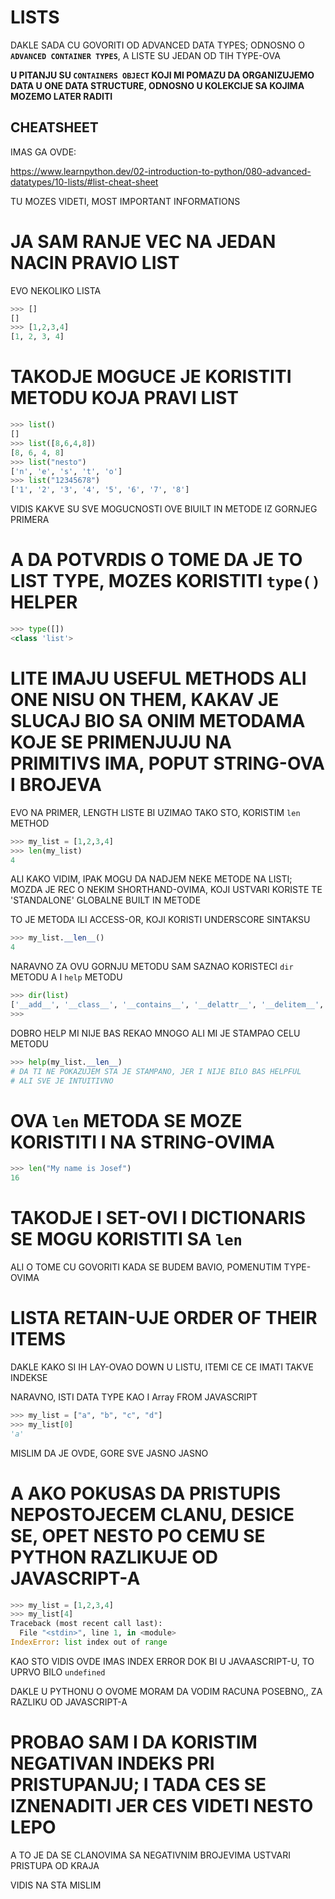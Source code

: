 # LISTS

DAKLE SADA CU GOVORITI OD ADVANCED DATA TYPES; ODNOSNO O **`ADVANCED CONTAINER TYPES`**, A LISTE SU JEDAN OD TIH TYPE-OVA

**U PITANJU SU `CONTAINERS OBJECT` KOJI MI POMAZU DA ORGANIZUJEMO DATA U ONE DATA STRUCTURE, ODNOSNO U KOLEKCIJE SA KOJIMA MOZEMO LATER RADITI**

## CHEATSHEET

IMAS GA OVDE:

<https://www.learnpython.dev/02-introduction-to-python/080-advanced-datatypes/10-lists/#list-cheat-sheet>

TU MOZES VIDETI, MOST IMPORTANT INFORMATIONS

# JA SAM RANJE VEC NA JEDAN NACIN PRAVIO LIST

EVO NEKOLIKO LISTA

```py
>>> []
[]
>>> [1,2,3,4]
[1, 2, 3, 4]
```

# TAKODJE MOGUCE JE KORISTITI METODU KOJA PRAVI LIST

```py
>>> list()
[]
>>> list([8,6,4,8])
[8, 6, 4, 8]
>>> list("nesto")
['n', 'e', 's', 't', 'o']
>>> list("12345678")
['1', '2', '3', '4', '5', '6', '7', '8']
```

VIDIS KAKVE SU SVE MOGUCNOSTI OVE BIUILT IN METODE IZ GORNJEG PRIMERA

# A DA POTVRDIS O TOME DA JE TO LIST TYPE, MOZES KORISTITI `type()` HELPER

```py
>>> type([])
<class 'list'>
```

# LITE IMAJU USEFUL METHODS ALI ONE NISU ON THEM, KAKAV JE SLUCAJ BIO SA ONIM METODAMA KOJE SE PRIMENJUJU NA PRIMITIVS IMA, POPUT STRING-OVA I BROJEVA

EVO NA PRIMER, LENGTH LISTE BI UZIMAO TAKO STO, KORISTIM `len` METHOD

```py
>>> my_list = [1,2,3,4]
>>> len(my_list)
4
```

ALI KAKO VIDIM, IPAK MOGU DA NADJEM NEKE METODE NA LISTI; MOZDA JE REC O NEKIM SHORTHAND-OVIMA, KOJI USTVARI KORISTE TE 'STANDALONE' GLOBALNE BUILT IN METODE

TO JE METODA ILI ACCESS-OR, KOJI KORISTI UNDERSCORE SINTAKSU

```py
>>> my_list.__len__()
4
```

NARAVNO ZA OVU GORNJU METODU SAM SAZNAO KORISTECI `dir` METODU A I `help` METODU

```py
>>> dir(list)
['__add__', '__class__', '__contains__', '__delattr__', '__delitem__', '__dir__', '__doc__', '__eq__', '__format__', '__ge__', '__getattribute__', '__getitem__', '__gt__', '__hash__', '__iadd__', '__imul__', '__init__', '__init_subclass__', '__iter__', '__le__', '__len__', '__lt__', '__mul__', '__ne__', '__new__', '__reduce__', '__reduce_ex__', '__repr__', '__reversed__', '__rmul__', '__setattr__', '__setitem__', '__sizeof__', '__str__', '__subclasshook__', 'append', 'clear', 'copy', 'count', 'extend', 'index', 'insert', 'pop', 'remove', 'reverse', 'sort']
>>> 
```

DOBRO HELP MI NIJE BAS REKAO MNOGO ALI MI JE STAMPAO CELU METODU

```py
>>> help(my_list.__len__)
# DA TI NE POKAZUJEM STA JE STAMPANO, JER I NIJE BILO BAS HELPFUL
# ALI SVE JE INTUITIVNO
```

# OVA `len` METODA SE MOZE KORISTITI I NA STRING-OVIMA

```py
>>> len("My name is Josef")
16
```

# TAKODJE I SET-OVI I DICTIONARIS SE MOGU KORISTITI SA `len`

ALI O TOME CU GOVORITI KADA SE BUDEM BAVIO, POMENUTIM TYPE-OVIMA

# LISTA RETAIN-UJE ORDER OF THEIR ITEMS

DAKLE KAKO SI IH LAY-OVAO DOWN U LISTU, ITEMI CE CE IMATI TAKVE INDEKSE

NARAVNO, ISTI DATA TYPE KAO I Array FROM JAVASCRIPT

```py
>>> my_list = ["a", "b", "c", "d"]
>>> my_list[0]
'a'
```

MISLIM DA JE OVDE, GORE SVE JASNO JASNO

# A AKO POKUSAS DA PRISTUPIS NEPOSTOJECEM CLANU, DESICE SE, OPET NESTO PO CEMU SE PYTHON RAZLIKUJE OD JAVASCRIPT-A

```py
>>> my_list = [1,2,3,4]
>>> my_list[4]
Traceback (most recent call last):
  File "<stdin>", line 1, in <module>
IndexError: list index out of range
```

KAO STO VIDIS OVDE IMAS INDEX ERROR DOK BI U JAVAASCRIPT-U, TO UPRVO BILO `undefined`

DAKLE U PYTHONU O OVOME MORAM DA VODIM RACUNA POSEBNO,, ZA RAZLIKU OD JAVASCRIPT-A

# PROBAO SAM I DA KORISTIM NEGATIVAN INDEKS PRI PRISTUPANJU; I TADA CES SE IZNENADITI JER CES VIDETI NESTO LEPO

A TO JE DA SE CLANOVIMA SA NEGATIVNIM BROJEVIMA USTVARI PRISTUPA OD KRAJA

VIDIS NA STA MISLIM

```py

```